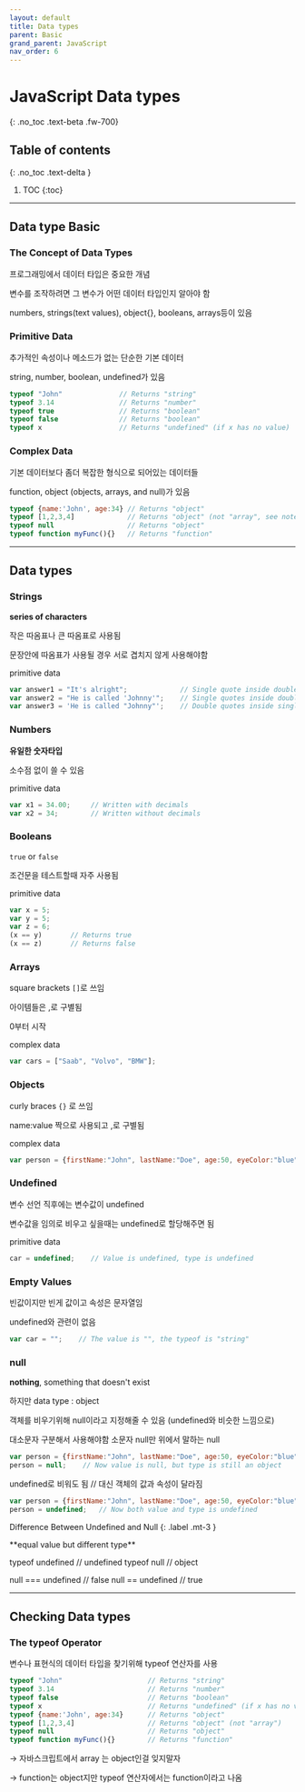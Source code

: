 ```yaml
---
layout: default
title: Data types
parent: Basic
grand_parent: JavaScript
nav_order: 6
---
```


# JavaScript Data types
{: .no_toc .text-beta .fw-700}

## Table of contents
{: .no_toc .text-delta }

1. TOC
{:toc}

---

## Data type Basic

### The Concept of Data Types

프로그래밍에서 데이터 타입은 중요한 개념

변수를 조작하려면 그 변수가 어떤 데이터 타입인지 알아야 함

numbers, strings(text values), object{}, booleans, arrays등이 있음

### Primitive Data

추가적인 속성이나 메소드가 없는 단순한 기본 데이터

string, number, boolean, undefined가 있음

```js
typeof "John"              // Returns "string"
typeof 3.14                // Returns "number"
typeof true                // Returns "boolean"
typeof false               // Returns "boolean"
typeof x                   // Returns "undefined" (if x has no value)
```

### Complex Data

기본 데이터보다 좀더 복잡한 형식으로 되어있는 데이터들 

function, object (objects, arrays, and null)가 있음

```js
typeof {name:'John', age:34} // Returns "object"
typeof [1,2,3,4]             // Returns "object" (not "array", see note below)
typeof null                  // Returns "object"
typeof function myFunc(){}   // Returns "function"
```

---

## Data types

### Strings

**series of characters**

작은 따옴표나 큰 따옴표로 사용됨

문장안에 따옴표가 사용될 경우 서로 겹치지 않게 사용해야함

primitive data

```js
var answer1 = "It's alright";             // Single quote inside double quotes
var answer2 = "He is called 'Johnny'";    // Single quotes inside double quotes
var answer3 = 'He is called "Johnny"';    // Double quotes inside single quotes
```

### Numbers

**유일한 숫자타입**

소수점 없이 쓸 수 있음

primitive data

```js
var x1 = 34.00;     // Written with decimals
var x2 = 34;        // Written without decimals
```

### Booleans

`true` or `false`

조건문을 테스트할때 자주 사용됨

primitive data

```js
var x = 5;
var y = 5;
var z = 6;
(x == y)       // Returns true
(x == z)       // Returns false
```

### Arrays

square brackets `[]`로 쓰임

아이템들은 ,로 구별됨

0부터 시작

complex data

```js
var cars = ["Saab", "Volvo", "BMW"];
```

### Objects

curly braces `{}` 로 쓰임

name:value 짝으로 사용되고 ,로 구별됨

complex data

```js
var person = {firstName:"John", lastName:"Doe", age:50, eyeColor:"blue"};
```

### Undefined

변수 선언 직후에는 변수값이 undefined

변수값을 임의로 비우고 싶을때는 undefined로 할당해주면 됨

primitive data

```js
car = undefined;    // Value is undefined, type is undefined
```

### Empty Values

빈값이지만 빈게 값이고 속성은 문자열임

undefined와 관련이 없음

```js
var car = "";    // The value is "", the typeof is "string"
```

### null

**nothing**, something that doesn't exist

하지만 data type : object

객체를 비우기위해 null이라고 지정해줄 수 있음 (undefined와 비슷한 느낌으로)

대소문자 구분해서 사용해야함 소문자 null만 위에서 말하는 null

```js
var person = {firstName:"John", lastName:"Doe", age:50, eyeColor:"blue"};
person = null;    // Now value is null, but type is still an object
```

undefined로 비워도 됨 // 대신 객체의 값과 속성이 달라짐

```js
var person = {firstName:"John", lastName:"Doe", age:50, eyeColor:"blue"};
person = undefined;   // Now both value and type is undefined
```
	
Difference Between Undefined and Null
{: .label .mt-3 }
<div class="code-example" markdown="1">
**equal value but different type**

typeof undefined           // undefined
typeof null                // object

null === undefined         // false
null == undefined          // true
</div>

---

## Checking Data types

### The typeof Operator

변수나 표현식의 데이터 타입을 찾기위해 typeof 연산자를 사용

```js
typeof "John"        	          // Returns "string"
typeof 3.14         	          // Returns "number"
typeof false         	          // Returns "boolean"
typeof x            	          // Returns "undefined" (if x has no value)
typeof {name:'John', age:34}      // Returns "object"
typeof [1,2,3,4]                  // Returns "object" (not "array")
typeof null                       // Returns "object"
typeof function myFunc(){}        // Returns "function"
```

&#8594; 자바스크립트에서 array 는 object인걸 잊지말자

&#8594; function는 object지만 typeof 연산자에서는 function이라고 나옴
